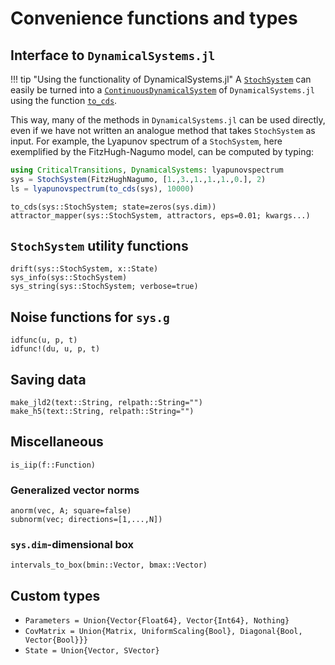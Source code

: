 # Convenience functions and types

## Interface to `DynamicalSystems.jl`

!!! tip "Using the functionality of DynamicalSystems.jl"
    A [`StochSystem`](@ref) can easily be turned into a
    [`ContinuousDynamicalSystem`](https://juliadynamics.github.io/DynamicalSystems.jl/stable/ds/general/#Dynamical-System-Definition)
    of `DynamicalSystems.jl` using the function [`to_cds`](@ref).

This way, many of the methods in `DynamicalSystems.jl` can be used directly, even if we have
not written an analogue method that takes `StochSystem` as input. For example, the
Lyapunov spectrum of a `StochSystem`, here exemplified by the FitzHugh-Nagumo model, can be
computed by typing:

```julia
using CriticalTransitions, DynamicalSystems: lyapunovspectrum
sys = StochSystem(FitzHughNagumo, [1.,3.,1.,1.,1.,0.], 2)
ls = lyapunovspectrum(to_cds(sys), 10000)
```

```@docs
to_cds(sys::StochSystem; state=zeros(sys.dim))
attractor_mapper(sys::StochSystem, attractors, eps=0.01; kwargs...)
```

## `StochSystem` utility functions

```@docs
drift(sys::StochSystem, x::State)
sys_info(sys::StochSystem)
sys_string(sys::StochSystem; verbose=true)
```

## Noise functions for `sys.g`

```@docs
idfunc(u, p, t)
idfunc!(du, u, p, t)
```

## Saving data

```@docs
make_jld2(text::String, relpath::String="")
make_h5(text::String, relpath::String="")
```

## Miscellaneous

```@docs
is_iip(f::Function)
```

### Generalized vector norms
```@docs
anorm(vec, A; square=false)
subnorm(vec; directions=[1,...,N])
```

### `sys.dim`-dimensional box

```@docs
intervals_to_box(bmin::Vector, bmax::Vector)
```

## Custom types

* `Parameters = Union{Vector{Float64}, Vector{Int64}, Nothing}`
* `CovMatrix = Union{Matrix, UniformScaling{Bool}, Diagonal{Bool, Vector{Bool}}}`
* `State = Union{Vector, SVector}`